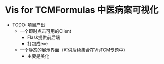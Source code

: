 # Vis for TCMFormulas 中医病案可视化

- TODO: 项目产出
  - 一个即时点击可用的Client
    - Flask提供前后端
    - 打包成exe
  - 一个静态的展示界面（可供后续集合在VisTCM专题中）
    - 主要是美化